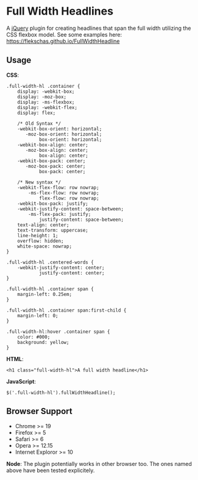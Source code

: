 # Full Width Headlines
A [jQuery][jq] plugin for creating headlines that span the full width utilizing the CSS flexbox model. See some examples here: https://flekschas.github.io/FullWidthHeadline

## Usage

**CSS**:

```
.full-width-hl .container {
    display: -webkit-box;
    display: -moz-box;
    display: -ms-flexbox;
    display: -webkit-flex;
    display: flex;

    /* Old Syntax */
    -webkit-box-orient: horizontal;
       -moz-box-orient: horizontal;
            box-orient: horizontal;
    -webkit-box-align: center;
       -moz-box-align: center;
            box-align: center;
    -webkit-box-pack: center;
       -moz-box-pack: center;
            box-pack: center;

    /* New syntax */
    -webkit-flex-flow: row nowrap;
        -ms-flex-flow: row nowrap;
            flex-flow: row nowrap;
    -webkit-box-pack: justify;
    -webkit-justify-content: space-between;
        -ms-flex-pack: justify;
            justify-content: space-between;
    text-align: center;
    text-transform: uppercase;
    line-height: 1;
    overflow: hidden;
    white-space: nowrap;
}

.full-width-hl .centered-words {
    -webkit-justify-content: center;
            justify-content: center;
}

.full-width-hl .container span {
    margin-left: 0.25em;
}

.full-width-hl .container span:first-child {
    margin-left: 0;
}

.full-width-hl:hover .container span {
    color: #000;
    background: yellow;
}
```

**HTML**:

```
<h1 class="full-width-hl">A full width headline</h1>
```

**JavaScript**:

```
$('.full-width-hl').fullWidthHeadline();
```

## Browser Support

* Chrome >= 19
* Firefox >= 5
* Safari >= 6
* Opera >= 12.15
* Internet Exploror >= 10

**Node**: The plugin potentially works in other browser too. The ones named above have been tested explicitely.

[jq]: https://jquery.com/
